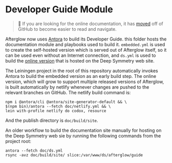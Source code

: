 # Developer Guide Module

> :mag_right: If you are looking for the online documentation, it has
> [moved](https://deepsymmetry.org/afterglow/guide/) off of
> GitHub to become easier to read and navigate.

Afterglow now uses [Antora](https://antora.org) to build its Developer
Guide. this folder hosts the documentation module and playbooks used
to build it. `embedded.yml` is used to create the self-hosted version
which is served out of Afterglow itself, so it can be used even
without an Internet connection, and `ds.yml` is used to build the
[online version](https://deepsymmetry.org/afterglow/guide/)
that is hosted on the Deep Symmetry web site.

The Leiningen project in the root of this repository automatically
invokes Antora to build the embedded version as an early build step.
The online version, which will grow to support multiple released
versions of Afterglow, is built automatically by netlify whenever
changes are pushed to the relevant branches on GitHub. The netlify
build command is:

    npm i @antora/cli @antora/site-generator-default && \
    $(npm bin)/antora --fetch doc/netlify.yml && \
    lein with-profile netlify do codox, resource

And the publish directory is `doc/build/site`.

An older workflow to build the documentation site manually for hosting
on the Deep Symmetry web sie by running the following commands from
the project root:

    antora --fetch doc/ds.yml
    rsync -avz doc/build/site/ slice:/var/www/ds/afterglow/guide
